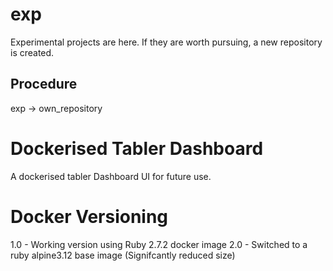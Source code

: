 # exp
Experimental projects are here. If they are worth pursuing, a new repository is created.
## Procedure
exp -> own_repository


# Dockerised Tabler Dashboard
A dockerised tabler Dashboard UI for future use. 

# Docker Versioning
1.0 - Working version using Ruby 2.7.2 docker image
2.0 - Switched to a ruby alpine3.12 base image (Signifcantly reduced size)